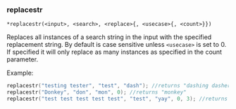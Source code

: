 ### replacestr
```
*replacestr(<input>, <search>, <replace>{, <usecase>{, <count>}})
```

Replaces all instances of a search string in the input with the specified
replacement string. By default is case sensitive unless `<usecase>` is set
to 0. If specified it will only replace as many instances as specified
in the count parameter.

Example:
```c
replacestr("testing tester", "test", "dash"); //returns "dashing dasher"
replacestr("Donkey", "don", "mon", 0); //returns "monkey"
replacestr("test test test test test", "test", "yay", 0, 3); //returns "yay yay yay test test"
```
